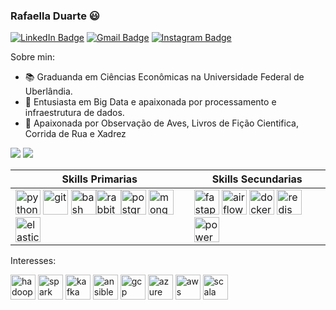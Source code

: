 ### Rafaella Duarte 😃

[![LinkedIn Badge](https://img.shields.io/badge/-Rafaella_Duarte-blue?style=flat-square&logo=Linkedin&logoColor=white&link=https://www.linkedin.com/in/rafaella-duarte-044276130/)](https://www.linkedin.com/in/rafaella-duarte-044276130/)
[![Gmail Badge](https://img.shields.io/badge/-rafaella.d.d.carvalho@gmail.com-c14438?style=flat-square&logo=Gmail&logoColor=white&link=mailto:rafaella.d.d.carvalho@gmail.com)](mailto:rafaella.d.d.carvalho@gmail.com)
[![Instagram Badge](https://img.shields.io/badge/-@ella_darte-blueviolet?style=flat-square&logo=Instagram&logoColor=white&link=https://www.instagram.com/ella_darte)](https://www.instagram.com/ella_darte)

Sobre min:

- 📚 Graduanda em Ciências Econômicas na Universidade Federal de Uberlândia.
- 🌱 Entusiasta em Big Data e apaixonada por processamento e infraestrutura de dados.
- 🥰 Apaixonada por Observação de Aves, Livros de Fição Cientifica, Corrida de Rua e Xadrez

[![](https://img.shields.io/badge/CURRICULO-blue?style=for-the-badge)](https://github.com/rafaelladuarte/rafaelladuarte.github.io/blob/main/CV_Out2024_RafaellaDuarte.pdf)
[![](https://img.shields.io/badge/WEB_SITE-red?style=for-the-badge)](https://rafaelladuarte-portfolio.vercel.app/)


| Skills Primarias |  Skills Secundarias |
| ------------------- | ------------------- |
| <img src="https://cdn.jsdelivr.net/gh/devicons/devicon@latest/icons/python/python-original.svg" alt="python" width="40" height="40"/> <img src="https://cdn.jsdelivr.net/gh/devicons/devicon@latest/icons/git/git-original.svg" alt="git" width="40" height="40"/> <img src="https://cdn.jsdelivr.net/gh/devicons/devicon@latest/icons/bash/bash-original.svg" alt="bash" width="40" height="40"/><img src="https://cdn.jsdelivr.net/gh/devicons/devicon@latest/icons/rabbitmq/rabbitmq-original.svg" alt="rabbitmq" width="40" height="40"/><img src="https://cdn.jsdelivr.net/gh/devicons/devicon@latest/icons/postgresql/postgresql-original.svg" alt="postgresql" width="40" height="40"/> <img src="https://cdn.jsdelivr.net/gh/devicons/devicon@latest/icons/mongodb/mongodb-original.svg" alt="mongodb" width="40" height="40"/> <img src="https://cdn.jsdelivr.net/gh/devicons/devicon@latest/icons/elasticsearch/elasticsearch-original.svg" alt="elasticsearch" width="40" height="40"/> |  <img src="https://cdn.jsdelivr.net/gh/devicons/devicon@latest/icons/fastapi/fastapi-original.svg" alt="fastapi" width="40" height="40"/> <img src="https://cdn.jsdelivr.net/gh/devicons/devicon@latest/icons/apacheairflow/apacheairflow-original.svg" alt="airflow" width="40" height="40"/> <img src="https://cdn.jsdelivr.net/gh/devicons/devicon@latest/icons/docker/docker-original.svg" alt="docker" width="40" height="40"/>  <img src="https://cdn.jsdelivr.net/gh/devicons/devicon@latest/icons/redis/redis-original.svg" alt="redis" width="40" height="40"/> <img src="https://upload.wikimedia.org/wikipedia/commons/thumb/c/cf/New_Power_BI_Logo.svg/630px-New_Power_BI_Logo.svg.png" alt="powerbi"  width="40" height="40"/> |

Interesses:

<p align="left"> 
<img src="https://cdn.jsdelivr.net/gh/devicons/devicon@latest/icons/hadoop/hadoop-original.svg" alt="hadoop"  width="40" height="40"/>
<img src="https://cdn.jsdelivr.net/gh/devicons/devicon@latest/icons/apachespark/apachespark-original.svg" alt="spark" width="40" height="40"/>
<img src="https://cdn.jsdelivr.net/gh/devicons/devicon@latest/icons/apachekafka/apachekafka-original.svg" alt="kafka" width="40" height="40"/>
<img src="https://cdn.jsdelivr.net/gh/devicons/devicon@latest/icons/ansible/ansible-original.svg" alt="ansible" width="40" height="40"/>
<img src="https://cdn.jsdelivr.net/gh/devicons/devicon@latest/icons/googlecloud/googlecloud-original.svg" alt="gcp" width="40" height="40"/>
<img src="https://cdn.jsdelivr.net/gh/devicons/devicon@latest/icons/azure/azure-original.svg" alt="azure" width="40" height="40"/>
<img src="https://cdn.jsdelivr.net/gh/devicons/devicon@latest/icons/amazonwebservices/amazonwebservices-original-wordmark.svg" alt="aws" width="40" height="40"/>
<img src="https://cdn.jsdelivr.net/gh/devicons/devicon@latest/icons/scala/scala-original.svg" alt="scala"  width="40" height="40"/>
</p>




